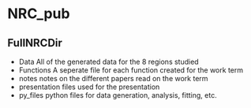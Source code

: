 # NRC_pub
## FullNRCDir
* Data
  All of the generated data for the 8 regions studied
* Functions
  A seperate file for each function created for the work term
* notes
  notes on the different papers read on the work term
* presentation
  files used for the presentation
* py_files
  python files for data generation, analysis, fitting, etc.

